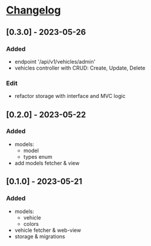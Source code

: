 # [Changelog](https://keepachangelog.com/en/1.0.0/)

## [0.3.0] - 2023-05-26

### Added

- endpoint '/api/v1/vehicles/admin'
- vehicles controller with CRUD: Create, Update, Delete

### Edit

- refactor storage with interface and MVC logic

## [0.2.0] - 2023-05-22

### Added

- models:
  - model
  - types enum
- add models fetcher & view


## [0.1.0] - 2023-05-21

### Added

- models:
  - vehicle
  - colors
- vehicle fetcher & web-view
- storage & migrations